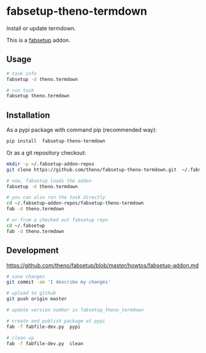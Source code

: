 # fabsetup-theno-termdown

Install or update termdown.

This is a [fabsetup](https://github.com/theno/fabsetup) addon.

## Usage

```bash
# task info
fabsetup -d theno.termdown

# run task
fabsetup theno.termdown
```

## Installation

As a pypi package with command pip (recommended way):

```bash
pip install  fabsetup-theno-termdown
```

Or as a git repository checkout:

```bash
mkdir -p ~/.fabsetup-addon-repos
git clone https://github.com/theno/fabsetup-theno-termdown.git  ~/.fabsetup-addon-repos/fabsetup-theno-termdown

# now, fabsetup loads the addon
fabsetup -d theno.termdown

# you can also run the task directly
cd ~/.fabsetup-addon-repos/fabsetup-theno-termdown
fab -d theno.termdown

# or from a checked out fabsetup repo
cd ~/.fabsetup
fab -d theno.termdown
```

## Development

https://github.com/theno/fabsetup/blob/master/howtos/fabsetup-addon.md

```bash
# save changes
git commit -am 'I describe my changes'

# upload to github
git push origin master

# update version number in fabsetup_theno_termdown

# create and publish package at pypi
fab -f fabfile-dev.py  pypi

# clean up
fab -f fabfile-dev.py  clean
```
